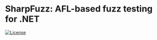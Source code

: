# SharpFuzz: AFL-based fuzz testing for .NET

[![License][license-shield]][license-link]

[license-shield]: https://img.shields.io/badge/license-MIT-blue.svg?style=flat
[license-link]: https://github.com/metalnem/sharpfuzz/blob/master/LICENSE
